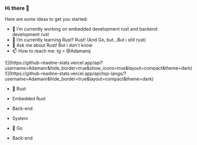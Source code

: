 ### Hi there 👋

Here are some ideas to get you started:

- 🔭 I’m currently working on embedded development rust and backend development rust
- 🌱 I’m currently learning Rust? Rust! (And Go, but...But i still rust) 
- 💬 Ask me about Rust! But i don`t know
- 📫 How to reach me: tg = @Adamanq 
<div style="display:flex"> 
![](https://github-readme-stats.vercel.app/api?username=Adamanr&hide_border=true&show_icons=true&layout=compact&theme=dark)
![](https://github-readme-stats.vercel.app/api/top-langs/?username=Adamanr&hide_border=true&layout=compact&theme=dark)

</div>

- 🦀 Rust
- Embedded Rust
- Back-end 
- System 

- 🤙 Go
- Back-end
